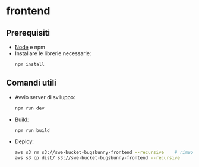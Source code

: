 # frontend

## Prerequisiti
- [Node](https://nodejs.org/) e npm
- Installare le librerie necessarie:
  ```sh
  npm install
  ```

## Comandi utili
- Avvio server di sviluppo:
  ```sh
  npm run dev
  ```

- Build:
  ```sh
  npm run build
  ```

- Deploy:
  ```sh
  aws s3 rm s3://swe-bucket-bugsbunny-frontend --recursive    # rimuove versione precedente
  aws s3 cp dist/ s3://swe-bucket-bugsbunny-frontend --recursive
  ```
